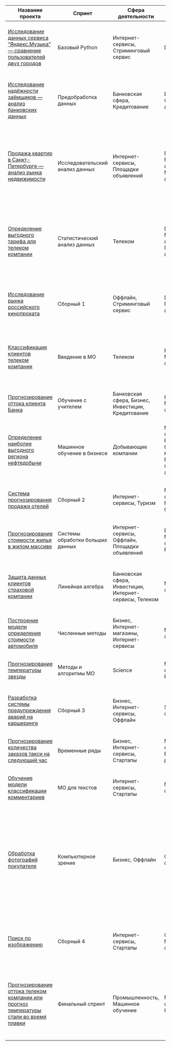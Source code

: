 | Название проекта                                                                                                                                                      | Спринт                  | Сфера деятельности                       | Направление деятельности       | Навыки и инструменты                                   | Задачи проекта                                                    | Описание проекта                                                                                                                                                                                                                                      | Ключевые слова                                |
|-----------------------------------------------------------------------------------------------------------------------------------------------------------------------|-------------------------|------------------------------------------|--------------------------------|-------------------------------------------------------|-------------------------------------------------------------------|-------------------------------------------------------------------------------------------------------------------------------------------------------------------------------------------------------------------------------------------------------|------------------------------------------------|
| [Исследование данных сервиса “Яндекс.Музыка” — сравнение пользователей двух городов](./big_cities_music)                                                     | Базовый Python           | Интернет-сервисы, Стриминговый сервис    | Data Analyst                     | Pandas, Python                                        | Сравнить поведение пользователей Москвы и Санкт-Петербурга         | Проверка данных и сравнение поведения пользователей двух столиц на основе данных Яндекс.Музыки.                                                                                                                                                     | обработка данных, дубликаты, пропуски, логическая индексация, группировка, сортировка |
| [Исследование надёжности заёмщиков — анализ банковских данных](./loan_reliability_analysis)                                                                          | Предобработка данных     | Банковская сфера, Кредитование           | Data Analyst, Финансовый аналитик | Pandas, Python, предобработка данных                  | Исследовать влияние семейного положения и количества детей на возврат кредита | Исследование влияния семейного положения и количества детей на факт погашения кредита на основе данных кредитного отдела банка.                                                                                                                      | обработка данных, дубликаты, пропуски, категоризация, декомпозиция |
| [Продажа квартир в Санкт-Петербурге — анализ рынка недвижимости](./spb_real_estate_analysis)                                                                         | Исследовательский анализ данных | Интернет-сервисы, Площадки объявлений  | Data Analyst, Fraud-аналитик, Маркетинг-аналитик | Matplotlib, Pandas, Python, визуализация данных, исследовательский анализ данных, предобработка данных | Определить рыночную стоимость объектов недвижимости и типичные параметры квартир | Анализ данных сервиса Яндекс.Недвижимость для определения рыночной стоимости недвижимости и типичных параметров квартир, в зависимости от удаленности от центра. Построение визуализаций.                                                          | обработка данных, histogram, boxplot, scattermatrix, категоризация, scatterplot, фрод-мониторинг |
| [Определение выгодного тарифа для телеком компании](./telecom_tariff_optimization)                                                                                   | Статистический анализ данных | Телеком                               | Data Analyst, Маркетинг-аналитик, Продуктовый аналитик | Matplotlib, NumPy, Pandas, Python, SciPy, описательная статистика, проверка статистических гипотез | Анализ поведения клиентов и поиск оптимального тарифа              | Анализ использования тарифов, поведение клиентов, рекомендации по оптимальным наборам услуг, проверка гипотез о различиях в выручке между различными тарифами и регионами.                                                                          | обработка данных, histogram, boxplot, статистический тест, критерий Стьюдента |
| [Исследование рынка российского кинопроката](./russian_cinema_market)                                                                                                | Сборный 1                | Оффлайн, Стриминговый сервис             | Data Analyst, Продуктовый аналитик | Matplotlib, Pandas, Python                             | Выполнить исследование рынка российского кинопроката                | Исследование текущих трендов на рынке российского кинопроката и анализ популярности фильмов, получивших государственную поддержку.                                                                                                                  | исследование рынка, тренды, гос.поддержка   |
| [Классификация клиентов телеком компании](./telecom_customer_classification)                                                                                         | Введение в МО            | Телеком                                 | Классификация, Машинное обучение | Matplotlib, Pandas, Python, Scikit-learn               | Предложить клиенту оптимальный тариф                           | Построение системы, способной анализировать поведение клиентов и предлагать им один из новых тарифов на основе классификации.                                                                                                                      | классификация, подбор гиперпараметров, выбор модели МО |
| [Прогнозирование оттока клиента Банка](./bank_customer_churn)                                                                                                        | Обучение с учителем      | Банковская сфера, Бизнес, Инвестиции, Кредитование | Классификация, Машинное обучение | Matplotlib, Pandas, Scikit-learn                       | Определить клиентов, которые могут уйти                          | Прогнозирование оттока клиентов банка на основе их поведения, для предотвращения потери клиентов.                                                                                                                                                    | классификация, подбор гиперпараметров, выбор модели МО |
| [Определение наиболее выгодного региона нефтедобычи](./oil_region_profitability)                                                                                     | Машинное обучение в бизнесе | Добывающие компании                     | Машинное обучение, Разработка бизнес-модели, Регрессия, Финансовый аналитик | Pandas, Scikit-learn, бутстреп                      | Выбрать район добычи нефти с максимальной прибылью              | Построение модели для определения региона с наибольшей прибылью на основе данных о пробах нефти.                                                                                                                                                   | регрессия, разработка бизнес-модели, бутстреп |
| [Система прогнозирования продажи отелей](./hotel_sales_forecasting)                                                                                                  | Сборный 2                | Интернет-сервисы, Туризм                 | Машинное обучение, Разработка бизнес-модели | Matplotlib, NumPy, Pandas, Python, Scikit-learn, исследовательский анализ данных | Спрогнозировать отказ от брони                                | Модель для прогнозирования отказа от брони клиента с использованием метрики величины выручки.                                                                                                                                                      | классификация, бизнес модель               |
| [Прогнозирование стоимости жилья в жилом массиве](./housing_price_prediction)                                                                                        | Системы обработки больших данных | Интернет-сервисы, Оффлайн, Площадки объявлений | Big-Data, Машинное обучение, Регрессия | Pandas, Python, Spark                               | Определить медианную стоимость квартиры                          | Построение модели для прогнозирования стоимости квартиры на основе больших данных.                                                                                                                                                                 | большие данные, Spark                     |
| [Защита данных клиентов страховой компании](./insurance_data_protection)                                                                                             | Линейная алгебра         | Банковская сфера, Инвестиции, Интернет-сервисы, Телеком | Машинное обучение                    | NumPy, Python, Scikit-learn                          | Разработать модель анонимизации персональных данных                | Защита данных клиентов страховой компании путём разработки метода преобразования данных, не ухудшающего качество моделей машинного обучения.                                                                                                       | линейная алгебра, регрессия                |
| [Построение модели определения стоимости автомобиля](./car_price_prediction)                                                                                         | Численные методы         | Бизнес, Интернет-магазины, Интернет-сервисы | Машинное обучение                    | Pandas, Python, lightgbm                              | Определение стоимости автомобиля на основе его описания            | Разработка модели для рекомендации стоимости автомобиля на основе исторических данных.                                                                                                                                                            | градиентный бустинг, регрессия             |
| [Прогнозирование температуры звезды](./star_temperature_prediction)                                                                                                  | Методы и алгоритмы МО    | Science                                  | Машинное обучение, Регрессия         | Pandas, Python, Pytorch                               | Определение температуры на поверхности звезды                    | Модель для прогнозирования температуры на поверхности звезды на основе косвенных данных.                                                                                                                                                           | нейронные сети, регрессия                  |
| [Разработка системы предупреждения аварий на каршеринге](./carsharing_accident_prevention)                                                                           | Сборный 3                | Бизнес, Интернет-сервисы, Оффлайн         | SQL, Машинное обучение              | Pandas, PostgreSQL, SQL, SQLAlchemy, Scikit-learn    | Построить систему предупреждения об аварии                        | Создание системы алертов для предупреждения аварий на основе анализа исторических данных. | базы данных, синтез признаков             |
| [Прогнозирование количества заказов такси на следующий час](./taxi_order_forecasting)                                                                                | Временные ряды           | Бизнес, Интернет-сервисы, Стартапы        | Машинное обучение, Временные ряды    | Pandas, Python, Scikit-learn, statsmodels            | Разработка системы предсказания объема заказа                    | Модель для прогнозирования количества заказов такси на следующий час на основе исторических данных.                                                                                                                                                | временные ряды, регрессия, предсказания       |
| [Обучение модели классификации комментариев](./comment_classification_model)                                                                                         | МО для текстов           | Интернет-сервисы, Стартапы                | NLP, Машинное обучение               | BERT, Pandas, Python, nltk, tf-idf                   | Определение токсичности комментариев                               | Разработка модели для классификации токсичных комментариев в интернет-магазине.                                                                                                                                                                  | обработка естественного языка, NLP            |
| [Обработка фотографий покупателя](./customer_photo_processing)                                                                                                       | Компьютерное зрение      | Бизнес, Оффлайн                           | CV, Машинное обучение               | Keras, Python                                      | Определение возраста по фотографии                                | Система компьютерного зрения для определения возраста покупателя на основе фотографий, собранных в прикассовой зоне супермаркета. Поможет анализировать покупки и предлагать релевантные товары, а также контролировать продажу алкоголя несовершеннолетним.   | обработка изображений, нейронные сети         |
| [Поиск по изображению](./image_search_engine)                                                                                                                        | Сборный 4                | Интернет-сервисы, Стартапы                | CV, NLP, Машинное обучение        | BERT, Keras, Pytorch, Scikit-learn                  | Разработать систему поиска изображений по текстовому запросу       | Разработка модели, которая будет соединять текстовые данные с изображениями для реализации поиска изображений по текстовым запросам. | обработка изображений, поиск по изображениям  |
| [Прогнозирование оттока телеком компании или прогноз температуры стали во время плавки](./steel_temp_prediction)                                                     | Финальный спринт         | Промышленность, Машинное обучение         | Машинное обучение, Классификация   | Matplotlib, Pandas, Python, Scikit-learn            | Оптимизация производственных расходов через предсказание температуры стали  | Построение модели для предсказания температуры стали во время плавки на основе данных, предоставленных металлургическим комбинатом, для уменьшения потребления электроэнергии.                                                                        | временные ряды, классификация, регрессия      |

